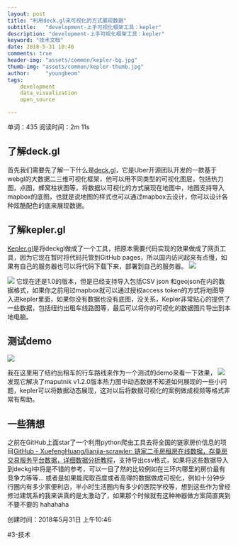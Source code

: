 ```yaml
---
layout: post
title: "利用deck.gl来可视化的方式展现数据"
subtitle:   "development-上手可视化框架工具：kepler"
description: "development-上手可视化框架工具：kepler"
keyword: "技术文档"
date: 2018-5-31 10:46
comments: true
header-img: "assets/common/kepler-bg.jpg"
thumb-img: "assets/common/kepler-thumb.jpg"
author:     "youngbeom"
tags:
    development 
    data_visualization
    open_source

---
```

单词：435 阅读时间：2m 11s

## 了解deck.gl
首先我们需要先了解一下什么是[deck.gl](https://github.com/uber/deck.gl)，它是Uber开源团队开发的一款基于webgl的大数据二三维可视化框架，他可以用不同类型的可视化图层，包括热力图，点图，蜂窝柱状图等，将数据以可视化的方式展现在地图中，地图支持导入mapbox的底图，也就是说地图的样式也可以通过mapbox去设计，你可以设计各种炫酷配色的底来展现数据。
## 了解kepler.gl
[Kepler.gl](https://github.com/uber/kepler.gl)是将deckgl做成了一个工具，把原本需要代码实现的效果做成了网页工具，因为它现在暂时将代码托管到GitHub pages，所以国内访问起来有点慢，如果有自己的服务器也可以将代码下载下来，部署到自己的服务器。
![](http://blog.youngbeom.com/assets/2018/05/kepler-1.jpg)

![](http://blog.youngbeom.com/assets/2018/05/kepler-2.jpg)
它现在还是1.0的版本，但是已经支持导入包括CSV json 和geojson在内的数据格式，如果你之前用过mapbox就可以通过授权access token的方式将地图导入进kepler里面，如果你没有数据也没有底图，没关系，Kepler非常贴心的提供了一些数据，包括纽约出租车线路图等，最后可以将你的可视化的数据图片导出到本地电脑。
## 测试demo
![](http://blog.youngbeom.com/assets/2018/05/kepler-3.jpg)

我在这里用了纽约出租车的行车路线来作为一个测试的demo来看一下效果，
![](http://blog.youngbeom.com/assets/2018/05/kepler-4.gif)
发现它解决了maputnik v1.2.0版本热力图中动态数据不知道如何展现的一些小问题，kepler可以将数据动态展现，这对以后将数据可视化的案例做成视频等格式非常有帮助。
## 一些猜想
之前在GitHub上面star了一个利用python爬虫工具去将全国的链家房价信息的项目[GitHub - XuefengHuang/lianjia-scrawler: 链家二手房租房在线数据，存量房交易服务平台数据，详细数据分析教程](https://github.com/XuefengHuang/lianjia-scrawler)，支持导出csv格式，如果将这些数据导入到deckgl中将是不错的参考，可以一目了然的比较例如在三环内哪里的房价最有竞争力等等…
或者是如果能爬取百度或者高得的数据做成可视化，例如十分钟步行圈内有多少家便利店，半小时生活圈内有多少的医院学校等，想到这些作为曾经修过建筑系的我来讲真的是太激动了，如果那个时候就有这种神器做方案简直爽到不要不要的 hahahaha  

创建时间：2018年5月31日 上午10:46

#3-技术